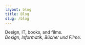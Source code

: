 ```yaml
---
layout: blog
title: Blog
slug: /blog
---
```


Design, IT, books, and films.<br />
*Design, Informatik, Bücher und Filme.*
<br />
